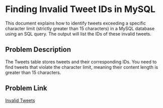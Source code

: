 # Finding Invalid Tweet IDs in MySQL
This document explains how to identify tweets exceeding a specific character limit (strictly greater than 15 characters) in a MySQL database using an SQL query. The output will list the IDs of these invalid tweets.

## Problem Description
The Tweets table stores tweets and their corresponding IDs. You need to find tweets that violate the character limit, meaning their content length is greater than 15 characters.

## Problem Link
[Invalid Tweets](https://leetcode.com/problems/invalid-tweets/description/)